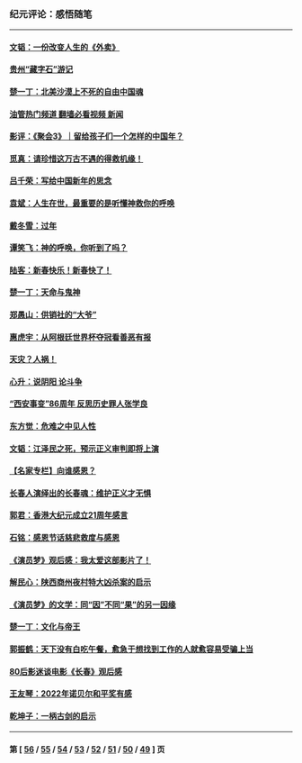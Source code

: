 ### 纪元评论：感悟随笔
---
#### [文韬：一份改变人生的《外卖》](../../pages/nsc1035/n13931822.md?02180330) 
#### [贵州“藏字石”游记](../../pages/nsc1035/n13923310.md?02180330) 
#### [楚一丁：北美沙漠上不死的自由中国魂](../../pages/nsc1035/n13921879.md?02180330) 
#### [油管热门频道 翻墙必看视频 新闻](ok?02180330)
#### [影评：《聚会3》｜留给孩子们一个怎样的中国年？](../../pages/nsc1035/n13919652.md?02180330) 
#### [觅真：请珍惜这万古不遇的得救机缘！](../../pages/nsc1035/n13917157.md?02180330) 
#### [吕千荣：写给中国新年的思念](../../pages/nsc1035/n13915103.md?02180330) 
#### [袁斌：人生在世，最重要的是听懂神救你的呼唤](../../pages/nsc1035/n13914636.md?02180330) 
#### [戴冬雪：过年](../../pages/nsc1035/n13913311.md?02180330) 
#### [谭笑飞：神的呼唤，你听到了吗？](../../pages/nsc1035/n13912603.md?02180330) 
#### [陆客：新春快乐！新春快了！](../../pages/nsc1035/n13911771.md?02180330) 
#### [楚一丁：天命与鬼神](../../pages/nsc1035/n13904371.md?02180330) 
#### [郑愚山：供销社的“大爷”](../../pages/nsc1035/n13904409.md?02180330) 
#### [惠虎宇：从阿根廷世界杯夺冠看善恶有报](../../pages/nsc1035/n13889438.md?02180330) 
#### [天灾？人祸！](../../pages/nsc1035/n13900104.md?02180330) 
#### [心升：说阴阳 论斗争](../../pages/nsc1035/n13885189.md?02180330) 
#### [“西安事变”86周年 反思历史罪人张学良](../../pages/nsc1035/n13882019.md?02180330) 
#### [东方觉：危难之中见人性](../../pages/nsc1035/n13881549.md?02180330) 
#### [文韬：江泽民之死，预示正义审判即将上演](../../pages/nsc1035/n13877698.md?02180330) 
#### [【名家专栏】向谁感恩？](../../pages/nsc1035/n13873797.md?02180330) 
#### [长春人演绎出的长春魂：维护正义才无惧](../../pages/nsc1035/n13871764.md?02180330) 
#### [郭君：香港大纪元成立21周年感言](../../pages/nsc1035/n13871269.md?02180330) 
#### [石铭：感恩节话慈悲救度与感恩](../../pages/nsc1035/n13869863.md?02180330) 
#### [《演员梦》观后感：我太爱这部影片了！](../../pages/nsc1035/n13866783.md?02180330) 
#### [解民心：陕西商州夜村特大凶杀案的启示](../../pages/nsc1035/n13865339.md?02180330) 
#### [《演员梦》的文学：同“因”不同“果”的另一因缘](../../pages/nsc1035/n13863930.md?02180330) 
#### [楚一丁：文化与帝王](../../pages/nsc1035/n13863143.md?02180330) 
#### [郭振鹤：天下没有白吃午餐，愈急于想找到工作的人就愈容易受骗上当](../../pages/nsc1035/n13860772.md?02180330) 
#### [80后影迷谈电影《长春》观后感](../../pages/nsc1035/n13852708.md?02180330) 
#### [王友琴：2022年诺贝尔和平奖有感](../../pages/nsc1035/n13848079.md?02180330) 
#### [乾坤子：一柄古剑的启示](../../pages/nsc1035/n13841954.md?02180330) 

---
#### 第 [ [56](./56.md?02180330) / [55](./55.md?02180330) / [54](./54.md?02180330) / [53](./53.md?02180330) / [52](./52.md?02180330) / [51](./51.md?02180330) / [50](./50.md?02180330) / [49](./49.md?02180330) ] 页
